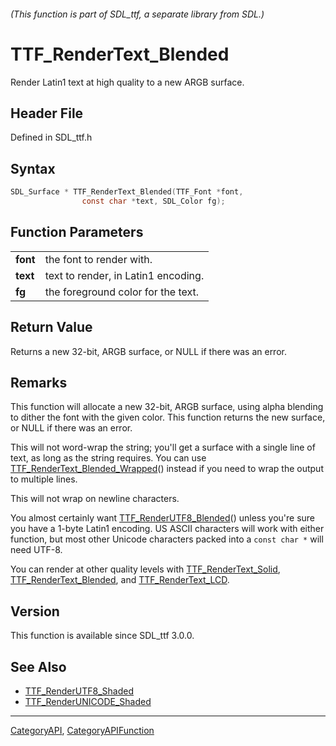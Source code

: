 ###### (This function is part of SDL_ttf, a separate library from SDL.)
# TTF_RenderText_Blended

Render Latin1 text at high quality to a new ARGB surface.

## Header File

Defined in SDL_ttf.h

## Syntax

```c
SDL_Surface * TTF_RenderText_Blended(TTF_Font *font,
                const char *text, SDL_Color fg);

```

## Function Parameters

|              |                                     |
| ------------ | ----------------------------------- |
| **font**     | the font to render with.            |
| **text**     | text to render, in Latin1 encoding. |
| **fg**       | the foreground color for the text.  |

## Return Value

Returns a new 32-bit, ARGB surface, or NULL if there was an error.

## Remarks

This function will allocate a new 32-bit, ARGB surface, using alpha
blending to dither the font with the given color. This function returns the
new surface, or NULL if there was an error.

This will not word-wrap the string; you'll get a surface with a single line
of text, as long as the string requires. You can use
[TTF_RenderText_Blended_Wrapped](TTF_RenderText_Blended_Wrapped)() instead
if you need to wrap the output to multiple lines.

This will not wrap on newline characters.

You almost certainly want
[TTF_RenderUTF8_Blended](TTF_RenderUTF8_Blended)() unless you're sure you
have a 1-byte Latin1 encoding. US ASCII characters will work with either
function, but most other Unicode characters packed into a `const char *`
will need UTF-8.

You can render at other quality levels with
[TTF_RenderText_Solid](TTF_RenderText_Solid),
[TTF_RenderText_Blended](TTF_RenderText_Blended), and
[TTF_RenderText_LCD](TTF_RenderText_LCD).

## Version

This function is available since SDL_ttf 3.0.0.

## See Also

- [TTF_RenderUTF8_Shaded](TTF_RenderUTF8_Shaded)
- [TTF_RenderUNICODE_Shaded](TTF_RenderUNICODE_Shaded)

----
[CategoryAPI](CategoryAPI), [CategoryAPIFunction](CategoryAPIFunction)

